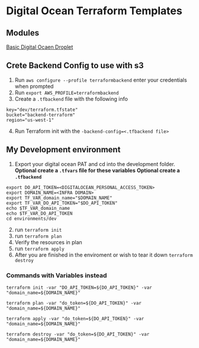 # Digital Ocean Terraform Templates

## Modules

[Basic Digital Ocaen Droplet](terraform/modules/digital_ocean_droplet/README.md)

## Crete Backend Config to use with s3
1. Run `aws configure --profile terraformbackend` enter your credentials when prompted
2. Run `export AWS_PROFILE=terraformbackend`
3. Create a `.tfbackend` file with the following info

```
key="dev/terraform.tfstate"
bucket="backend-terraform"
region="us-west-1"
```

4. Run Terraform init with the `-backend-config=<.tfbackend file>`

## My Development environment
1. Export your digital ocean PAT and cd into the development folder. 
**Optional create a `.tfvars` file for these variables**
**Optional create a `.tfbackend`**

```
export DO_API_TOKEN=<DIGITALOCEAN_PERSONAL_ACCESS_TOKEN>
export DOMAIN_NAME=<INFRA DOMAIN>
export TF_VAR_domain_name="$DOMAIN_NAME"
export TF_VAR_DO_API_TOKEN="$DO_API_TOKEN"
echo $TF_VAR_domain_name
echo $TF_VAR_DO_API_TOKEN
cd environments/dev
```

2. run `terraform init`
3. run `terraform plan`
4. Verify the resources in plan
5. run `terraform apply`
6. After you are finished in the enviroment or wish to tear it down `terraform destroy`

### Commands with Variables instead

`terraform init -var "DO_API_TOKEN=${DO_API_TOKEN}" -var "domain_name=${DOMAIN_NAME}"`

`terraform plan -var "do_token=${DO_API_TOKEN}" -var "domain_name=${DOMAIN_NAME}"`

`terraform apply -var "do_token=${DO_API_TOKEN}" -var "domain_name=${DOMAIN_NAME}"`

`terraform destroy -var "do_token=${DO_API_TOKEN}" -var "domain_name=${DOMAIN_NAME}"`

